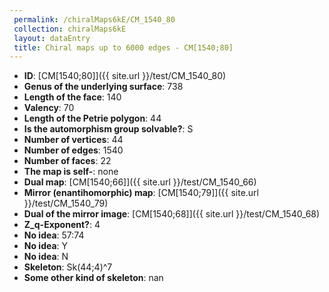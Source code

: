 ```yaml
--- 
 permalink: /chiralMaps6kE/CM_1540_80 
 collection: chiralMaps6kE
 layout: dataEntry
 title: Chiral maps up to 6000 edges - CM[1540;80]
---
```


- **ID**: [CM[1540;80]]({{ site.url }}/test/CM_1540_80)
- **Genus of the underlying surface**: 738
- **Length of the face**: 140
- **Valency**: 70
- **Length of the Petrie polygon**: 44
- **Is the automorphism group solvable?**: S
- **Number of vertices**: 44
- **Number of edges**: 1540
- **Number of faces**: 22
- **The map is self-**: none
- **Dual map**: [CM[1540;66]]({{ site.url }}/test/CM_1540_66)
- **Mirror (enantihomorphic) map**: [CM[1540;79]]({{ site.url }}/test/CM_1540_79)
- **Dual of the mirror image**: [CM[1540;68]]({{ site.url }}/test/CM_1540_68)
- **Z_q-Exponent?**: 4
- **No idea**:  57:74
- **No idea**: Y
- **No idea**: N
- **Skeleton**: Sk(44;4)^7
- **Some other kind of skeleton**: nan
